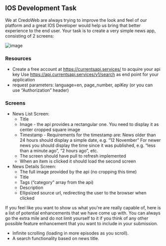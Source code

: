 
## IOS Development Task

We at CredoWeb are always trying to improve the look and feel of our platform and a great IOS Developer would help us bring that better experience to the end user.
Your task is to create a very simple news app, consisting of 2 screens: 

![image](https://user-images.githubusercontent.com/4658634/141983981-fb465efe-ca25-42b9-81fc-a1c22109231c.png)

### Resources
- Create a free account at https://currentsapi.services/ to acquire your api key
Use https://api.currentsapi.services/v1/search as end point for your application
- request parameters: language=en, page_number, apiKey (or you can use “Authorization” header)

### Screens
- News List Screen:
  - Title
  - Image - the api provides a rectangular one. You need to display it as center cropped square image
  - Timestamp - Requirements for the timestamp are:
    News older than 24 hours should display a simple date, e.g. “12 November”
    For newer news you should display the time since it was published, e.g. “less than a minute ago”, “2 hours ago”, etc. 
  - The screen should have pull to refresh implemented
  - When an item is clicked it should load the second screen
- News Details Screen:
  - The full image provided by the api (no cropping this time)
  - Title
  - Tags (“category” array from the api)
  - Description
  - Ellipsized source url, redirecting the user to the browser when clicked


If you feel like you want to show us what you're are really capable of, here is a list of potential enhancements that we have come up with. You can always go the extra mile and do not limit yourself to it if you think of any other possible feature enhancement that you want to include in your submission.

- Infinite scrolling (loading in more episodes as you scroll).
- A search functionality based on news title.
